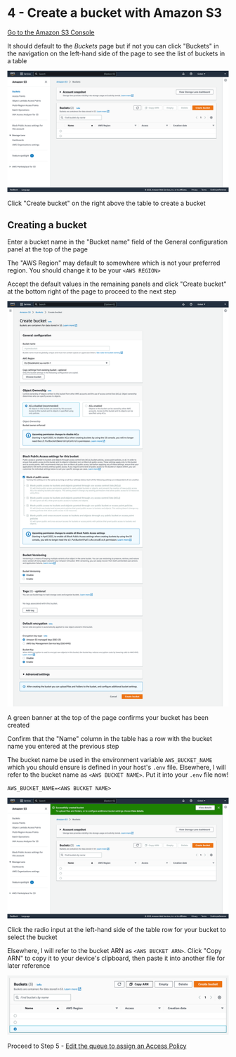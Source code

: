 # 4 - Create a bucket with Amazon S3

[Go to the Amazon S3 Console](https://console.aws.amazon.com/s3/)

It should default to the _Buckets_ page but if not you can click "Buckets" in the navigation on the left-hand side of the page to see the list of buckets in a table

![Amazon S3 Console Buckets page - buckets](images/s3-buckets-page-buckets-2-rows.png)

Click "Create bucket" on the right above the table to create a bucket

## Creating a bucket

Enter a bucket name in the "Bucket name" field of the General configuration panel at the top of the page

The "AWS Region" may default to somewhere which is not your preferred region. You should change it to be your `<AWS REGION>`

Accept the default values in the remaining panels and click "Create bucket" at the bottom right of the page to proceed to the next step

![Amazon S3 Console Buckets page - create bucket](images/s3-buckets-page-create-bucket.png)

A green banner at the top of the page confirms your bucket has been created

Confirm that the "Name" column in the table has a row with the bucket name you entered at the previous step

The bucket name be used in the environment variable `AWS_BUCKET_NAME` which you should ensure is defined in your host's `.env` file. Elsewhere, I will refer to the bucket name as `<AWS BUCKET NAME>`. Put it into your `.env` file now!

```dotenv
AWS_BUCKET_NAME=<AWS BUCKET NAME>
```

![Amazon S3 Console Buckets page - bucket successfully created](images/s3-buckets-page-create-bucket-successfully-created-bucket.png)

Click the radio input at the left-hand side of the table row for your bucket to select the bucket

Elsewhere, I will refer to the bucket ARN as `<AWS BUCKET ARN>`. Click "Copy ARN" to copy it to your device's clipboard, then paste it into another file for later reference

![Amazon S3 Console Buckets page - copy ARN](images/s3-buckets-page-buckets-copy-arn.png)

Proceed to Step 5 - [Edit the queue to assign an Access Policy](edit-the-queue.md)

